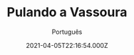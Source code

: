 ---
id: '357b8dc0-513e-446a-b530-2a678d133f2c'
type: 'movie' # Filme, Série, Anime
title: "Pulando a Vassoura"
synopsis: []
originalTitle: "Jumping the Broom"
date: '2021-04-05T22:16:54.000Z'
update: '2021-04-05T22:16:54.000Z'
releaseDate: '2011-05-06T03:00:00.000Z'
imdb:
  rating: '5.7' # 8.5
  id: '' # tt0470752
duration: '1h 52m'
trailer:
  urls: [
    '6Ocnj8-_508',
  ]
tags: ['720p']
genre: ['Comédia'] #
quality: 'BlURay 1080p' # BluRay, WEB-DL, HDTV, WEB-DL4K, WEB-DLe
format: 'Mkv' # MKV, MP4, TS
audio: 'Português, Inglês' # Dublado, Legendado, Dual Audio, Dub & Leg
subtitle: 'Português' # Português, inglês,
size: '2.49 GB' # 4.8 GB
audioQuality: 10
videoQuality: 10
directors: []
#  - name: 'Lana Wachowski'
#    image: ''
#  - name: 'Lilly Wachowski'
#    image: ''
cast: []
#  - name: 'Keanu Reeves'
#    image: ''
#    characterName: 'Neo'
writers: []
#  - name: ''
#    image: ''
maturityRating:
  age: '' # L , 10, 12, 14, 16, 18
  topics: [''] # Violence, Illegal drugs, Inappropriate Language, Legal Drugs, Sexual Content, Extreme Violence
###########################################
download:
  
  - url: 'magnet:?xt=urn:btih:A9C6DAFD78474D1762214F97FD86121ACE8E9764&dn=Pulando%20a%20Vassoura%20%282011%29&tr=udp%3a%2f%2ftracker.openbittorrent.com%3a80%2fannounce&tr=udp%3a%2f%2ftracker.opentrackr.org%3a1337%2fannounce&ws=http%3a%2f%2fremote.utorrent.com%2ftalon%2fseed%2f9451015047%2fcontent%2f29'
    resolution: '720p' # 720p, 1080p, 4K,
    audio: 'Dual Áudio' # Dublado, Legendado, Dual Audio
    size: '' # 4.8 GB
    quality: '' # BluRay, WEB-DL
    format: '' # MKV
images:
  cover: '/assets/movies/jumping-the-broom.jpg'
  background: '/assets/movies/'
---